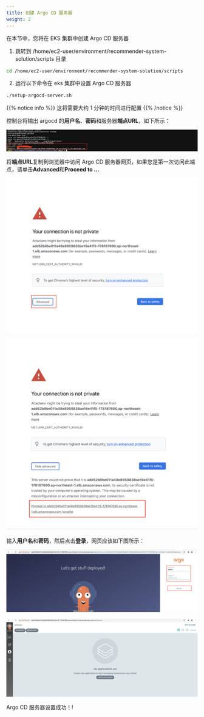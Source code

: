```yaml
---
title: 创建 Argo CD 服务器
weight: 2
---
```


在本节中，您将在 EKS 集群中创建 Argo CD 服务器 

1. 跳转到 /home/ec2-user/environment/recommender-system-solution/scripts 目录

```sh
cd /home/ec2-user/environment/recommender-system-solution/scripts
```

2. 运行以下命令在 eks 集群中设置 Argo CD 服务器 

```sh
./setup-argocd-server.sh
```
{{% notice info %}}
这将需要大约 1 分钟的时间进行配置 
{{% /notice %}}

控制台将输出 argocd 的**用户名**、**密码**和服务器**端点URL**，如下所示： 

![Argocd password](/images/argocd-password.png)

将**端点URL**复制到浏览器中访问 Argo CD 服务器网页，如果您是第一次访问此端点，请单击**Advanced**和**Proceed to ...** 

![Argocd First](/images/argocd-first.png)

![Argocd Second](/images/argocd-second.png)

输入**用户名**和**密码**，然后点击**登录**，网页应该如下图所示： 

![Argocd Signin](/images/argocd-signin.png)

![Argocd Second](/images/argocd-main-page.png)

Argo CD 服务器设置成功！!


